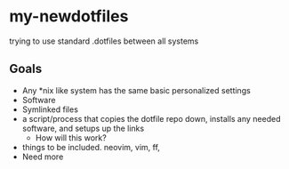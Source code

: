 # my-newdotfiles

trying to use standard .dotfiles between all systems

## Goals
* Any *nix like system has the same basic personalized settings
* Software
* Symlinked files
* a script/process that copies the dotfile repo down, installs any needed software, and setups up the links
    * How will this work?
* things to be included.  neovim, vim, ff, 
* Need more
